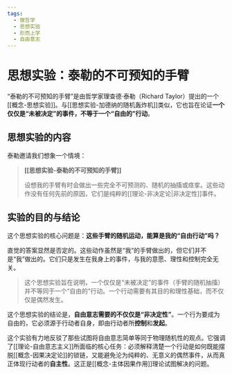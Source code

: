 ```yaml
---
tags:
  - 做哲学
  - 思想实验
  - 形而上学
  - 自由意志
---
```


# 思想实验：泰勒的不可预知的手臂

“泰勒的不可预知的手臂”是由哲学家理查德·泰勒（Richard Taylor）提出的一个[[概念-思想实验]]。与[[思想实验-加德纳的随机轰炸机]]类似，它也旨在论证**一个仅仅是“未被决定”的事件，不等于一个“自由的”行动**。

## 思想实验的内容

泰勒邀请我们想象一个情境：

> **[[思想实验-泰勒的不可预知的手臂]]**
>
> 设想我的手臂有时会做出一些完全不可预测的、随机的抽搐或痉挛。这些动作没有任何先前的原因，它们是纯粹的[[理论-非决定论|非决定性]]事件。

## 实验的目的与结论

这个思想实验的核心问题是：**这些手臂的随机运动，能算是我的“自由行动”吗？**

直觉的答案显然是否定的。这些动作虽然是“我”的手臂做出的，但它们并不是“我”做出的。它们只是发生在我身上的事件，与我的意愿、理性和控制完全无关。

> 这个思想实验旨在说明，一个仅仅是“未被决定”的事件（手臂的随机抽搐）并不等同于一个“自由的”行动。一个行动需要有其目的和理性基础，而不仅仅是偶然发生。

这个思想实验的结论是，**自由意志需要的不仅仅是“非决定性”**。一个行为要成为自由的，它必须源于行动者自身，即由行动者所**控制**和**发起**。

这个实验有力地反驳了那些试图将自由意志简单等同于物理随机性的观点。它强调了[[理论-自由意志主义]]所面临的核心任务：必须解释清楚一个行动是如何既能摆脱[[概念-因果决定论]]的锁链，又能避免沦为纯粹的、无意义的偶然事件，从而真正体现行动者的**自主性**。这正是[[概念-主体因果作用]]理论试图解决的问题。
